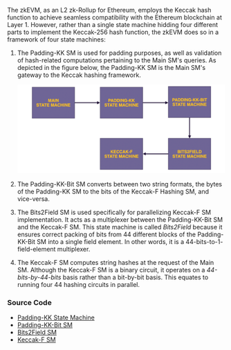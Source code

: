 The zkEVM, as an L2 zk-Rollup for Ethereum, employs the Keccak hash function to achieve seamless compatibility with the Ethereum blockchain at Layer 1. However, rather than a single state machine hidding four different parts to implement the Keccak-256 hash function, the zkEVM does so in a framework of four state machines:

1. The Padding-KK SM is used for padding purposes, as well as validation of hash-related computations pertaining to the Main SM's queries. As depicted in the figure below, the Padding-KK SM is the Main SM's gateway to the Keccak hashing framework.

   ![Keccak Design Schema](../../../../img/zkEVM/hsh02-sm-kk-framework.png)

2. The Padding-KK-Bit SM converts between two string formats, the bytes of the Padding-KK SM to the bits of the Keccak-F Hashing SM, and vice-versa.

3. The Bits2Field SM is used specifically for parallelizing Keccak-F SM implementation. It acts as a multiplexer between the Padding-KK-Bit SM and the Keccak-F SM. This state machine is called _Bits2Field_ because it ensures correct packing of bits from $44$ different blocks of the Padding-KK-Bit SM into a single field element. In other words, it is a $44$-bits-to-$1$-field-element multiplexer.

4. The Keccak-F SM computes string hashes at the request of the Main SM. Although the Keccak-F SM is a binary circuit, it operates on a _44-bits-by-44-bits_ basis rather than a bit-by-bit basis. This equates to running four $44$ hashing circuits in parallel.

### Source Code

- [Padding-KK State Machine](https://github.com/0xPolygonHermez/zkevm-prover/blob/main/src/sm/padding_kk/padding_kk_executor.cpp)
- [Padding-KK-Bit SM](https://github.com/0xPolygonHermez/zkevm-prover/blob/main/src/sm/padding_kkbit/padding_kkbit_executor.cpp)
- [Bits2Field SM](https://github.com/0xPolygonHermez/zkevm-prover/blob/main/src/sm/bits2field/bits2field_executor.cpp)
- [Keccak-F SM](https://github.com/0xPolygonHermez/zkevm-prover/blob/main/src/sm/keccak_f/keccak_f_executor.cpp)
